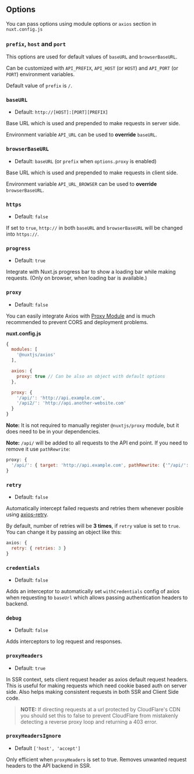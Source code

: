 ## Options

You can pass options using module options or `axios` section in `nuxt.config.js`

### `prefix`, `host` and `port`

This options are used for default values of `baseURL` and `browserBaseURL`.

Can be customized with `API_PREFIX`, `API_HOST` (or `HOST`) and `API_PORT` (or `PORT`) environment variables.

Default value of `prefix` is `/`.

### `baseURL`

* Default: `http://[HOST]:[PORT][PREFIX]`

Base URL which is used and prepended to make requests in server side.

Environment variable `API_URL` can be used to **override** `baseURL`.

### `browserBaseURL`

* Default: `baseURL` (or `prefix` when `options.proxy` is enabled)

Base URL which is used and prepended to make requests in client side.

Environment variable `API_URL_BROWSER` can be used to **override** `browserBaseURL`.

### `https`

* Default: `false`

If set to `true`, `http://` in both `baseURL` and `browserBaseURL` will be changed into `https://`.

### `progress`

* Default: `true`

Integrate with Nuxt.js progress bar to show a loading bar while making requests. (Only on browser, when loading bar is available.)

### `proxy`

* Default: `false`

You can easily integrate Axios with [Proxy Module](https://github.com/nuxt-community/proxy-module) and is much recommended to prevent CORS and deployment problems.

**nuxt.config.js**

```js
{
  modules: [
    '@nuxtjs/axios'
  ],

  axios: {
    proxy: true // Can be also an object with default options
  },

  proxy: {
    '/api/': 'http://api.example.com',
    '/api2/': 'http://api.another-website.com'
  }
}
```

**Note:** It is not required to manually register `@nuxtjs/proxy` module, but it does need to be in your dependencies.

**Note:** `/api/` will be added to all requests to the API end point. If you need to remove it use `pathRewrite`:

```js
proxy: {
  '/api/': { target: 'http://api.example.com', pathRewrite: {'^/api/': ''} }
}
```

### `retry`

* Default: `false`

 Automatically intercept failed requests and retries them whenever posible using [axios-retry](https://github.com/softonic/axios-retry).

By default, number of retries will be **3 times**, if `retry` value is set to `true`. You can change it by passing an object like this:

```js
axios: {
  retry: { retries: 3 }
}
```

### `credentials`

* Default: `false`

Adds an interceptor to automatically set `withCredentials` config of axios when requesting to `baseUrl`
which allows passing authentication headers to backend.

### `debug`

* Default: `false`

Adds interceptors to log request and responses.

### `proxyHeaders`

* Default: `true`

In SSR context, sets client request header as axios default request headers.
This is useful for making requests which need cookie based auth on server side.
Also helps making consistent requests in both SSR and Client Side code.

> **NOTE:** If directing requests at a url protected by CloudFlare's CDN you should set this to false to prevent CloudFlare from mistakenly detecting a reverse proxy loop and returning a 403 error.

### `proxyHeadersIgnore`

* Default `['host', 'accept']`

Only efficient when `proxyHeaders` is set to true. Removes unwanted request headers to the API backend in SSR.

